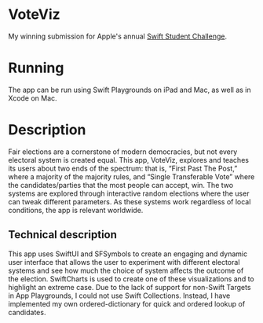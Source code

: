 # VoteViz
 
My winning submission for Apple's annual [Swift Student Challenge](https://developer.apple.com/wwdc23/swift-student-challenge/).

# Running
The app can be run using Swift Playgrounds on iPad and Mac, as well as in Xcode on Mac.

# Description
Fair elections are a cornerstone of modern democracies, but not every electoral system is created equal. This app, VoteViz, explores and teaches its users about two ends of the spectrum: that is, “First Past The Post,” where a majority of the majority rules, and “Single Transferable Vote” where the candidates/parties that the most people can accept, win. The two systems are explored through interactive random elections where the user can tweak different parameters. As these systems work regardless of local conditions, the app is relevant worldwide. 

## Technical description
This app uses SwiftUI and SFSymbols to create an engaging and dynamic user interface that allows the user to experiment with different electoral systems and see how much the choice of system affects the outcome of the election. SwiftCharts is used to create one of these visualizations and to highlight an extreme case.
Due to the lack of support for non-Swift Targets in App Playgrounds, I could not use Swift Collections. Instead, I have implemented my own ordered-dictionary for quick and ordered lookup of candidates.
